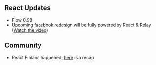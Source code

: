 React Updates
---
- Flow 0.98
- Upcoming facebook redesign will be fully powered by React & Relay ([Watch the video](https://developers.facebook.com/videos/2019/building-the-new-facebookcom-with-react-graphql-and-relay/))

Community
---
- React Finland happened, [here](https://twitter.com/_Tx3/status/1123509987953844224) is a recap

